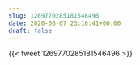 ```yaml
---
slug: 1269770285181546496
date: 2020-06-07 23:16:41+00:00
draft: false
---
```


{{< tweet 1269770285181546496 >}}
